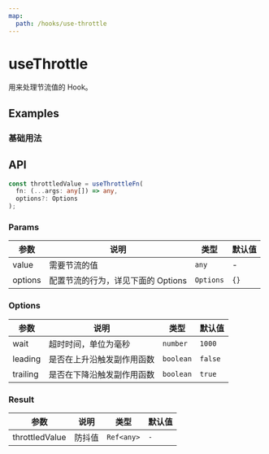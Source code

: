 ```yaml
---
map:
  path: /hooks/use-throttle
---
```


# useThrottle

用来处理节流值的 Hook。

## Examples

### 基础用法

<demo src="./demo/demo.vue"
  language="vue"
  title="基础用法"
  desc="ThrottledValue 每隔 500ms 变化一次。">
</demo>

## API

```typescript
const throttledValue = useThrottleFn(
  fn: (...args: any[]) => any,
  options?: Options
);
```

### Params

| 参数    | 说明                               | 类型      | 默认值 |
| ------- | ---------------------------------- | --------- | ------ |
| value   | 需要节流的值                       | `any`     | -      |
| options | 配置节流的行为，详见下面的 Options | `Options` | `{}`   |

### Options

| 参数     | 说明                       | 类型      | 默认值  |
| -------- | -------------------------- | --------- | ------- |
| wait     | 超时时间，单位为毫秒       | `number`  | `1000`  |
| leading  | 是否在上升沿触发副作用函数 | `boolean` | `false` |
| trailing | 是否在下降沿触发副作用函数 | `boolean` | `true`  |

### Result
| 参数     | 说明                       | 类型      | 默认值  |
| -------- | -------------------------- | --------- | ------- |
| throttledValue | 防抖值 | `Ref<any>` | `-`  |